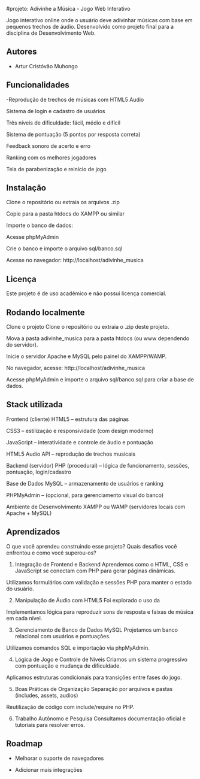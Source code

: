 
#projeto: Adivinhe a Música - Jogo Web Interativo

Jogo interativo online onde o usuário deve adivinhar músicas com base em pequenos trechos de áudio. Desenvolvido como projeto final para a disciplina de Desenvolvimento Web.


## Autores

- Artur Cristóvão Muhongo


## Funcionalidades

-Reprodução de trechos de músicas com HTML5 Audio

Sistema de login e cadastro de usuários

Três níveis de dificuldade: fácil, médio e difícil

Sistema de pontuação (5 pontos por resposta correta)

Feedback sonoro de acerto e erro

Ranking com os melhores jogadores

Tela de parabenização e reinício de jogo

## Instalação

Clone o repositório ou extraia os arquivos .zip

Copie para a pasta htdocs do XAMPP ou similar

Importe o banco de dados:

Acesse phpMyAdmin

Crie o banco e importe o arquivo sql/banco.sql

Acesse no navegador: http://localhost/adivinhe_musica
## Licença

Este projeto é de uso acadêmico e não possui licença comercial.


## Rodando localmente

Clone o projeto
Clone o repositório ou extraia o .zip deste projeto.

Mova a pasta adivinhe_musica para a pasta htdocs (ou www dependendo do servidor).

Inicie o servidor Apache e MySQL pelo painel do XAMPP/WAMP.

No navegador, acesse: http://localhost/adivinhe_musica

Acesse phpMyAdmin e importe o arquivo sql/banco.sql para criar a base de dados.




## Stack utilizada

Frontend (cliente)
HTML5 – estrutura das páginas

CSS3 – estilização e responsividade (com design moderno)

JavaScript – interatividade e controle de áudio e pontuação

HTML5 Audio API – reprodução de trechos musicais

Backend (servidor)
PHP (procedural) – lógica de funcionamento, sessões, pontuação, login/cadastro

Base de Dados
MySQL – armazenamento de usuários e ranking

PHPMyAdmin – (opcional, para gerenciamento visual do banco)

Ambiente de Desenvolvimento
XAMPP ou WAMP (servidores locais com Apache + MySQL)
## Aprendizados

O que você aprendeu construindo esse projeto? Quais desafios você enfrentou e como você superou-os?
1. Integração de Frontend e Backend
Aprendemos como o HTML, CSS e JavaScript se conectam com PHP para gerar páginas dinâmicas.

Utilizamos formulários com validação e sessões PHP para manter o estado do usuário.

2. Manipulação de Áudio com HTML5
Foi explorado o uso da <audio> tag e seus controles via JavaScript.

Implementamos lógica para reproduzir sons de resposta e faixas de música em cada nível.

3. Gerenciamento de Banco de Dados MySQL
Projetamos um banco relacional com usuários e pontuações.

Utilizamos comandos SQL e importação via phpMyAdmin.

4. Lógica de Jogo e Controle de Níveis
Criamos um sistema progressivo com pontuação e mudança de dificuldade.

Aplicamos estruturas condicionais para transições entre fases do jogo.

5. Boas Práticas de Organização
Separação por arquivos e pastas (includes, assets, audios)

Reutilização de código com include/require no PHP.

6. Trabalho Autônomo e Pesquisa
Consultamos documentação oficial e tutoriais para resolver erros.

## Roadmap

- Melhorar o suporte de navegadores

- Adicionar mais integrações

